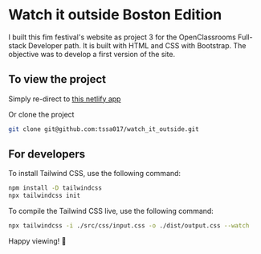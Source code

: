 # Watch it outside Boston Edition

I built this fim festival's website as project 3 for the OpenClassrooms Full-stack Developer path. It is built with HTML and CSS with Bootstrap. The objective was to develop a first version of the site.

## To view the project

Simply re-direct to [this netlify app](https://watch-it-outside-openclassrooms.netlify.app/)

Or clone the project

```bash
git clone git@github.com:tssa017/watch_it_outside.git
```

## For developers

To install Tailwind CSS, use the following command:

```bash
npm install -D tailwindcss
npx tailwindcss init
```

To compile the Tailwind CSS live, use the following command:

```bash
npx tailwindcss -i ./src/css/input.css -o ./dist/output.css --watch
```

Happy viewing! 🍿
